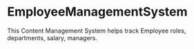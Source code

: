 # EmployeeManagementSystem

This Content Management System helps track Employee roles, departments, salary, managers.